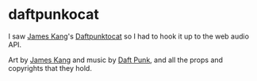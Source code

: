 # daftpunkocat

I saw [James Kang](https://github.com/jeejkang)'s [Daftpunktocat](http://octodex.github.com/daftpunktocat-thomas/) so I had to hook it up to the web audio API.

Art by [James Kang](https://github.com/jeejkang) and music by [Daft Punk](http://www.daftpunk.com), and all the props and copyrights that they hold.
